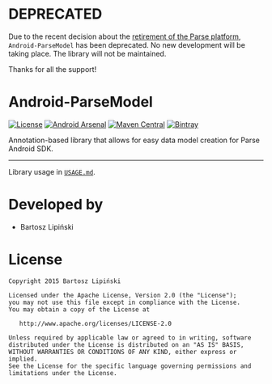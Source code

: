 # DEPRECATED

Due to the recent decision about the [retirement of the Parse platform](http://blog.parse.com/announcements/moving-on/), `Android-ParseModel` has been deprecated. 
No new development will be taking place. The library will not be maintained.

Thanks for all the support!

Android-ParseModel
==================

[![License](https://img.shields.io/github/license/blipinsk/RecyclerViewHeader.svg?style=flat)](https://www.apache.org/licenses/LICENSE-2.0)
[![Android Arsenal](https://img.shields.io/badge/Android%20Arsenal-Android--ParseModel-brightgreen.svg?style=flat)](http://android-arsenal.com/details/1/2627)
[![Maven Central](https://img.shields.io/maven-central/v/com.bartoszlipinski/parsemodel.svg)](http://gradleplease.appspot.com/#parsemodel)
[![Bintray](https://img.shields.io/bintray/v/blipinsk/maven/Android-ParseModel.svg)](https://bintray.com/blipinsk/maven/Android-ParseModel/_latestVersion)

Annotation-based library that allows for easy data model creation for Parse Android SDK.

---

Library usage in [`USAGE.md`](USAGE.md).

Developed by
============
 * Bartosz Lipiński

License
=======

    Copyright 2015 Bartosz Lipiński
    
    Licensed under the Apache License, Version 2.0 (the "License");
    you may not use this file except in compliance with the License.
    You may obtain a copy of the License at

       http://www.apache.org/licenses/LICENSE-2.0

    Unless required by applicable law or agreed to in writing, software
    distributed under the License is distributed on an "AS IS" BASIS,
    WITHOUT WARRANTIES OR CONDITIONS OF ANY KIND, either express or implied.
    See the License for the specific language governing permissions and
    limitations under the License.
